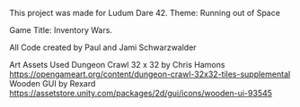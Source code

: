 This project was made for Ludum Dare 42.
Theme: Running out of Space

Game Title: Inventory Wars.

All Code created by Paul and Jami Schwarzwalder

Art Assets Used
Dungeon Crawl 32 x 32 by Chris Hamons  https://opengameart.org/content/dungeon-crawl-32x32-tiles-supplemental
Wooden GUI by Rexard https://assetstore.unity.com/packages/2d/gui/icons/wooden-ui-93545

